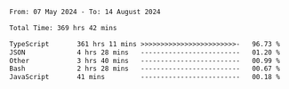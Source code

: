 
<!--START_SECTION:waka-->

```txt
From: 07 May 2024 - To: 14 August 2024

Total Time: 369 hrs 42 mins

TypeScript       361 hrs 11 mins >>>>>>>>>>>>>>>>>>>>>>>>-   96.73 %
JSON             4 hrs 28 mins   -------------------------   01.20 %
Other            3 hrs 40 mins   -------------------------   00.99 %
Bash             2 hrs 28 mins   -------------------------   00.67 %
JavaScript       41 mins         -------------------------   00.18 %
```

<!--END_SECTION:waka-->

<!--

### Hi there 👋
**Iam-cesar/Iam-cesar** is a ✨ _special_ ✨ repository because its `README.md` (this file) appears on your GitHub profile.

Here are some ideas to get you started:

- 🔭 I’m currently working on ...
- 🌱 I’m currently learning ...
- 👯 I’m looking to collaborate on ...
- 🤔 I’m looking for help with ...
- 💬 Ask me about ...
- 📫 How to reach me: ...
- 😄 Pronouns: ...
- ⚡ Fun fact: ...
-->

